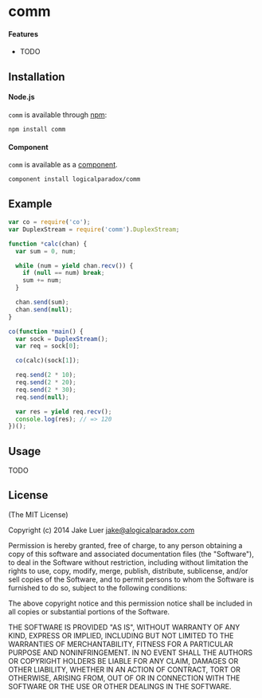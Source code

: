 # comm

#### Features

- TODO

## Installation

#### Node.js

`comm` is available through [npm](http://npmjs.org):

    npm install comm

#### Component

`comm` is available as a [component](https://github.com/component/component).

    component install logicalparadox/comm

## Example

```js
var co = require('co');
var DuplexStream = require('comm').DuplexStream;

function *calc(chan) {
  var sum = 0, num;

  while (num = yield chan.recv()) {
    if (null == num) break;
    sum += num;
  }

  chan.send(sum);
  chan.send(null);
}

co(function *main() {
  var sock = DuplexStream();
  var req = sock[0];

  co(calc)(sock[1]);

  req.send(2 * 10);
  req.send(2 * 20);
  req.send(2 * 30);
  req.send(null);

  var res = yield req.recv();
  console.log(res); // => 120
})();
```

## Usage

TODO

## License

(The MIT License)

Copyright (c) 2014 Jake Luer <jake@alogicalparadox.com>

Permission is hereby granted, free of charge, to any person obtaining a copy
of this software and associated documentation files (the "Software"), to deal
in the Software without restriction, including without limitation the rights
to use, copy, modify, merge, publish, distribute, sublicense, and/or sell
copies of the Software, and to permit persons to whom the Software is
furnished to do so, subject to the following conditions:

The above copyright notice and this permission notice shall be included in
all copies or substantial portions of the Software.

THE SOFTWARE IS PROVIDED "AS IS", WITHOUT WARRANTY OF ANY KIND, EXPRESS OR
IMPLIED, INCLUDING BUT NOT LIMITED TO THE WARRANTIES OF MERCHANTABILITY,
FITNESS FOR A PARTICULAR PURPOSE AND NONINFRINGEMENT. IN NO EVENT SHALL THE
AUTHORS OR COPYRIGHT HOLDERS BE LIABLE FOR ANY CLAIM, DAMAGES OR OTHER
LIABILITY, WHETHER IN AN ACTION OF CONTRACT, TORT OR OTHERWISE, ARISING FROM,
OUT OF OR IN CONNECTION WITH THE SOFTWARE OR THE USE OR OTHER DEALINGS IN
THE SOFTWARE.
